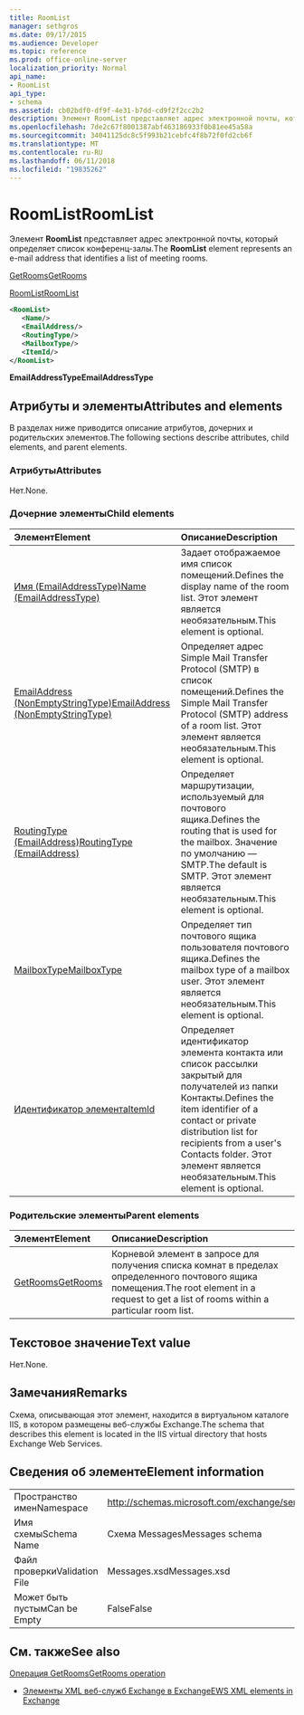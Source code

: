 ```yaml
---
title: RoomList
manager: sethgros
ms.date: 09/17/2015
ms.audience: Developer
ms.topic: reference
ms.prod: office-online-server
localization_priority: Normal
api_name:
- RoomList
api_type:
- schema
ms.assetid: cb02bdf0-df9f-4e31-b7dd-cd9f2f2cc2b2
description: Элемент RoomList представляет адрес электронной почты, который определяет список конференц-залы.
ms.openlocfilehash: 7de2c67f8001387abf463186933f0b81ee45a58a
ms.sourcegitcommit: 34041125dc8c5f993b21cebfc4f8b72f0fd2cb6f
ms.translationtype: MT
ms.contentlocale: ru-RU
ms.lasthandoff: 06/11/2018
ms.locfileid: "19835262"
---
```

# <a name="roomlist"></a><span data-ttu-id="87f06-103">RoomList</span><span class="sxs-lookup"><span data-stu-id="87f06-103">RoomList</span></span>

<span data-ttu-id="87f06-104">Элемент **RoomList** представляет адрес электронной почты, который определяет список конференц-залы.</span><span class="sxs-lookup"><span data-stu-id="87f06-104">The **RoomList** element represents an e-mail address that identifies a list of meeting rooms.</span></span> 
  
[<span data-ttu-id="87f06-105">GetRooms</span><span class="sxs-lookup"><span data-stu-id="87f06-105">GetRooms</span></span>](getrooms.md)
  
[<span data-ttu-id="87f06-106">RoomList</span><span class="sxs-lookup"><span data-stu-id="87f06-106">RoomList</span></span>](roomlist.md)
  
```XML
<RoomList>
   <Name/>
   <EmailAddress/>
   <RoutingType/>
   <MailboxType/>
   <ItemId/>
</RoomList>
```

 <span data-ttu-id="87f06-107">**EmailAddressType**</span><span class="sxs-lookup"><span data-stu-id="87f06-107">**EmailAddressType**</span></span>
## <a name="attributes-and-elements"></a><span data-ttu-id="87f06-108">Атрибуты и элементы</span><span class="sxs-lookup"><span data-stu-id="87f06-108">Attributes and elements</span></span>

<span data-ttu-id="87f06-109">В разделах ниже приводится описание атрибутов, дочерних и родительских элементов.</span><span class="sxs-lookup"><span data-stu-id="87f06-109">The following sections describe attributes, child elements, and parent elements.</span></span>
  
### <a name="attributes"></a><span data-ttu-id="87f06-110">Атрибуты</span><span class="sxs-lookup"><span data-stu-id="87f06-110">Attributes</span></span>

<span data-ttu-id="87f06-111">Нет.</span><span class="sxs-lookup"><span data-stu-id="87f06-111">None.</span></span>
  
### <a name="child-elements"></a><span data-ttu-id="87f06-112">Дочерние элементы</span><span class="sxs-lookup"><span data-stu-id="87f06-112">Child elements</span></span>

|<span data-ttu-id="87f06-113">**Элемент**</span><span class="sxs-lookup"><span data-stu-id="87f06-113">**Element**</span></span>|<span data-ttu-id="87f06-114">**Описание**</span><span class="sxs-lookup"><span data-stu-id="87f06-114">**Description**</span></span>|
|:-----|:-----|
|[<span data-ttu-id="87f06-115">Имя (EmailAddressType)</span><span class="sxs-lookup"><span data-stu-id="87f06-115">Name (EmailAddressType)</span></span>](name-emailaddresstype.md) <br/> |<span data-ttu-id="87f06-116">Задает отображаемое имя список помещений.</span><span class="sxs-lookup"><span data-stu-id="87f06-116">Defines the display name of the room list.</span></span> <span data-ttu-id="87f06-117">Этот элемент является необязательным.</span><span class="sxs-lookup"><span data-stu-id="87f06-117">This element is optional.</span></span>  <br/> |
|[<span data-ttu-id="87f06-118">EmailAddress (NonEmptyStringType)</span><span class="sxs-lookup"><span data-stu-id="87f06-118">EmailAddress (NonEmptyStringType)</span></span>](emailaddress-nonemptystringtype.md) <br/> |<span data-ttu-id="87f06-119">Определяет адрес Simple Mail Transfer Protocol (SMTP) в список помещений.</span><span class="sxs-lookup"><span data-stu-id="87f06-119">Defines the Simple Mail Transfer Protocol (SMTP) address of a room list.</span></span> <span data-ttu-id="87f06-120">Этот элемент является необязательным.</span><span class="sxs-lookup"><span data-stu-id="87f06-120">This element is optional.</span></span>  <br/> |
|[<span data-ttu-id="87f06-121">RoutingType (EmailAddress)</span><span class="sxs-lookup"><span data-stu-id="87f06-121">RoutingType (EmailAddress)</span></span>](routingtype-emailaddress.md) <br/> |<span data-ttu-id="87f06-122">Определяет маршрутизации, используемый для почтового ящика.</span><span class="sxs-lookup"><span data-stu-id="87f06-122">Defines the routing that is used for the mailbox.</span></span> <span data-ttu-id="87f06-123">Значение по умолчанию — SMTP.</span><span class="sxs-lookup"><span data-stu-id="87f06-123">The default is SMTP.</span></span> <span data-ttu-id="87f06-124">Этот элемент является необязательным.</span><span class="sxs-lookup"><span data-stu-id="87f06-124">This element is optional.</span></span>  <br/> |
|[<span data-ttu-id="87f06-125">MailboxType</span><span class="sxs-lookup"><span data-stu-id="87f06-125">MailboxType</span></span>](mailboxtype.md) <br/> |<span data-ttu-id="87f06-126">Определяет тип почтового ящика пользователя почтового ящика.</span><span class="sxs-lookup"><span data-stu-id="87f06-126">Defines the mailbox type of a mailbox user.</span></span> <span data-ttu-id="87f06-127">Этот элемент является необязательным.</span><span class="sxs-lookup"><span data-stu-id="87f06-127">This element is optional.</span></span>  <br/> |
|[<span data-ttu-id="87f06-128">Идентификатор элемента</span><span class="sxs-lookup"><span data-stu-id="87f06-128">ItemId</span></span>](itemid.md) <br/> |<span data-ttu-id="87f06-129">Определяет идентификатор элемента контакта или список рассылки закрытый для получателей из папки Контакты.</span><span class="sxs-lookup"><span data-stu-id="87f06-129">Defines the item identifier of a contact or private distribution list for recipients from a user's Contacts folder.</span></span> <span data-ttu-id="87f06-130">Этот элемент является необязательным.</span><span class="sxs-lookup"><span data-stu-id="87f06-130">This element is optional.</span></span>  <br/> |
   
### <a name="parent-elements"></a><span data-ttu-id="87f06-131">Родительские элементы</span><span class="sxs-lookup"><span data-stu-id="87f06-131">Parent elements</span></span>

|<span data-ttu-id="87f06-132">**Элемент**</span><span class="sxs-lookup"><span data-stu-id="87f06-132">**Element**</span></span>|<span data-ttu-id="87f06-133">**Описание**</span><span class="sxs-lookup"><span data-stu-id="87f06-133">**Description**</span></span>|
|:-----|:-----|
|[<span data-ttu-id="87f06-134">GetRooms</span><span class="sxs-lookup"><span data-stu-id="87f06-134">GetRooms</span></span>](getrooms.md) <br/> |<span data-ttu-id="87f06-135">Корневой элемент в запросе для получения списка комнат в пределах определенного почтового ящика помещения.</span><span class="sxs-lookup"><span data-stu-id="87f06-135">The root element in a request to get a list of rooms within a particular room list.</span></span>  <br/> |
   
## <a name="text-value"></a><span data-ttu-id="87f06-136">Текстовое значение</span><span class="sxs-lookup"><span data-stu-id="87f06-136">Text value</span></span>

<span data-ttu-id="87f06-137">Нет.</span><span class="sxs-lookup"><span data-stu-id="87f06-137">None.</span></span>
  
## <a name="remarks"></a><span data-ttu-id="87f06-138">Замечания</span><span class="sxs-lookup"><span data-stu-id="87f06-138">Remarks</span></span>

<span data-ttu-id="87f06-139">Схема, описывающая этот элемент, находится в виртуальном каталоге IIS, в котором размещены веб-службы Exchange.</span><span class="sxs-lookup"><span data-stu-id="87f06-139">The schema that describes this element is located in the IIS virtual directory that hosts Exchange Web Services.</span></span>
  
## <a name="element-information"></a><span data-ttu-id="87f06-140">Сведения об элементе</span><span class="sxs-lookup"><span data-stu-id="87f06-140">Element information</span></span>

|||
|:-----|:-----|
|<span data-ttu-id="87f06-141">Пространство имен</span><span class="sxs-lookup"><span data-stu-id="87f06-141">Namespace</span></span>  <br/> |http://schemas.microsoft.com/exchange/services/2006/messages  <br/> |
|<span data-ttu-id="87f06-142">Имя схемы</span><span class="sxs-lookup"><span data-stu-id="87f06-142">Schema Name</span></span>  <br/> |<span data-ttu-id="87f06-143">Схема Messages</span><span class="sxs-lookup"><span data-stu-id="87f06-143">Messages schema</span></span>  <br/> |
|<span data-ttu-id="87f06-144">Файл проверки</span><span class="sxs-lookup"><span data-stu-id="87f06-144">Validation File</span></span>  <br/> |<span data-ttu-id="87f06-145">Messages.xsd</span><span class="sxs-lookup"><span data-stu-id="87f06-145">Messages.xsd</span></span>  <br/> |
|<span data-ttu-id="87f06-146">Может быть пустым</span><span class="sxs-lookup"><span data-stu-id="87f06-146">Can be Empty</span></span>  <br/> |<span data-ttu-id="87f06-147">False</span><span class="sxs-lookup"><span data-stu-id="87f06-147">False</span></span>  <br/> |
   
## <a name="see-also"></a><span data-ttu-id="87f06-148">См. также</span><span class="sxs-lookup"><span data-stu-id="87f06-148">See also</span></span>



[<span data-ttu-id="87f06-149">Операция GetRooms</span><span class="sxs-lookup"><span data-stu-id="87f06-149">GetRooms operation</span></span>](getrooms-operation.md)


- [<span data-ttu-id="87f06-150">Элементы XML веб-служб Exchange в Exchange</span><span class="sxs-lookup"><span data-stu-id="87f06-150">EWS XML elements in Exchange</span></span>](ews-xml-elements-in-exchange.md)

